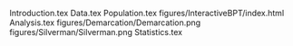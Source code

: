 Introduction.tex
Data.tex
Population.tex
figures/InteractiveBPT/index.html
Analysis.tex
figures/Demarcation/Demarcation.png
figures/Silverman/Silverman.png
Statistics.tex
